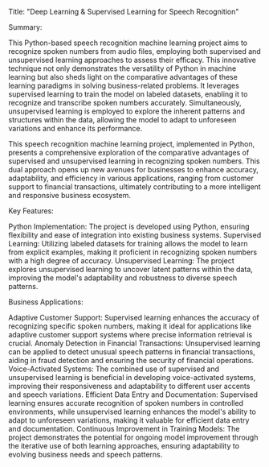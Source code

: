 Title: "Deep Learning & Supervised Learning for Speech Recognition"

Summary:

This Python-based speech recognition machine learning project aims to recognize spoken numbers from audio files, employing both supervised and unsupervised learning approaches to assess their efficacy. This innovative technique not only demonstrates the versatility of Python in machine learning but also sheds light on the comparative advantages of these learning paradigms in solving business-related problems. It leverages supervised learning to train the model on labeled datasets, enabling it to recognize and transcribe spoken numbers accurately. Simultaneously, unsupervised learning is employed to explore the inherent patterns and structures within the data, allowing the model to adapt to unforeseen variations and enhance its performance.

This speech recognition machine learning project, implemented in Python, presents a comprehensive exploration of the comparative advantages of supervised and unsupervised learning in recognizing spoken numbers. This dual approach opens up new avenues for businesses to enhance accuracy, adaptability, and efficiency in various applications, ranging from customer support to financial transactions, ultimately contributing to a more intelligent and responsive business ecosystem.

Key Features:

Python Implementation: The project is developed using Python, ensuring flexibility and ease of integration into existing business systems.
Supervised Learning: Utilizing labeled datasets for training allows the model to learn from explicit examples, making it proficient in recognizing spoken numbers with a high degree of accuracy.
Unsupervised Learning: The project explores unsupervised learning to uncover latent patterns within the data, improving the model's adaptability and robustness to diverse speech patterns.

Business Applications:

Adaptive Customer Support: Supervised learning enhances the accuracy of recognizing specific spoken numbers, making it ideal for applications like adaptive customer support systems where precise information retrieval is crucial.
Anomaly Detection in Financial Transactions: Unsupervised learning can be applied to detect unusual speech patterns in financial transactions, aiding in fraud detection and ensuring the security of financial operations.
Voice-Activated Systems: The combined use of supervised and unsupervised learning is beneficial in developing voice-activated systems, improving their responsiveness and adaptability to different user accents and speech variations.
Efficient Data Entry and Documentation: Supervised learning ensures accurate recognition of spoken numbers in controlled environments, while unsupervised learning enhances the model's ability to adapt to unforeseen variations, making it valuable for efficient data entry and documentation.
Continuous Improvement in Training Models: The project demonstrates the potential for ongoing model improvement through the iterative use of both learning approaches, ensuring adaptability to evolving business needs and speech patterns.
